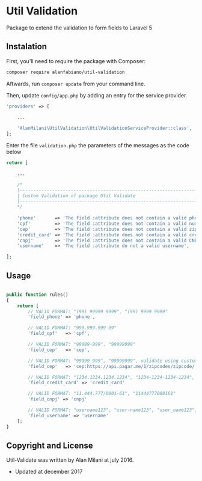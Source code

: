 # Util Validation

Package to extend the validation to form fields to Laravel 5



## Instalation

First, you'll need to require the package with Composer:

```sh
composer require alanfabiano/util-validation
```

Aftwards, run `composer update` from your command line.

Then, update `config/app.php` by adding an entry for the service provider.

```php
'providers' => [
    
    ...

    'AlanMilani\UtilValidation\UtilValidationServiceProvider::class',
];
```

Enter the file `validation.php` the parameters of the messages as the code below

```php
return [

    ...

    /*
    |--------------------------------------------------------------------------
    | Custom Validation of package Util Validate
    |--------------------------------------------------------------------------
    */
    
    'phone'       => 'The field :attribute does not contain a valid phone number',
    'cpf'         => 'The field :attribute does not contain a valid number',
    'cep'         => 'The field :attribute does not contain a valid zip code',
    'credit_card' => 'The field :attribute does not contain a valid credit card',
    'cnpj'        => 'The field :attribute does not contain a valid CNPJ',
    'username'    => 'The field :attribute do not a valid username',

];
```




## Usage

```php

public function rules()
{
    return [
        // VALID FORMAT: "(99) 99999 9999", "(99) 9999 9999"
        'field_phone' => 'phone',

        // VALID FORMAT: "999.999.999-99"
        'field_cpf'   => 'cpf',

        // VALID FORMAT: "99999-999", "99999999"
        'field_cep'   => 'cep',

        // VALID FORMAT: "99999-999", "99999999", validate using custom API. Request exemple: https://api.pagar.me/1/zipcodes/zipcode/93700000
        'field_cep'   => 'cep:https://api.pagar.me/1/zipcodes/zipcode/',

        // VALID FORMAT: "1234.1234.1234.1234", "1234-1234-1234-1234", "1234123412341234"
        'field_credit_card' => 'credit_card'

        // VALID FORMAT: "11.444.777/0001-61", "11444777000161"
        'field_cnpj' => 'cnpj'

        // VALID FORMAT: "username123", "user-name123", "user_name123", "user.name123"
        'field_username' => 'username'
    ];
}
```


## Copyright and License

Util-Validate was written by Alan Milani at july 2016.

* Updated at december 2017
